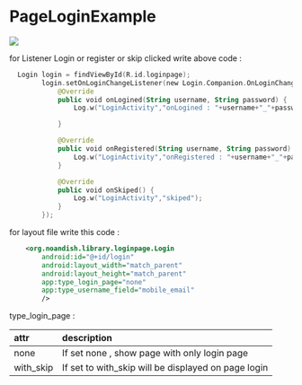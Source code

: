 # PageLoginExample


[![](https://jitpack.io/v/maliasgharm/PageLoginExample.svg)](https://jitpack.io/#maliasgharm/PageLoginExample)

for Listener Login or register or skip clicked write above code  : 

```kotlin
  Login login = findViewById(R.id.loginpage);
        login.setOnLoginChangeListener(new Login.Companion.OnLoginChangeListener() {
            @Override
            public void onLogined(String username, String password) {
                Log.w("LoginActivity","onLogined : "+username+"_"+password);

            }

            @Override
            public void onRegistered(String username, String password) {
                Log.w("LoginActivity","onRegistered : "+username+"_"+password);
            }

            @Override
            public void onSkiped() {
                Log.w("LoginActivity","skiped");
            }
        });
```

for layout file write this code : 

```xml
    <org.noandish.library.loginpage.Login
        android:id="@+id/login"
        android:layout_width="match_parent"
        android:layout_height="match_parent"
        app:type_login_page="none"
        app:type_username_field="mobile_email"
        />
```

type_login_page : 

| attr | description |
| :-- | :-- |
| none | If set none , show page with only login page | 
| with_skip | If set to with_skip will be displayed on page login |
